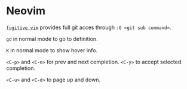 # Neovim

[`fugitive.vim`][fugitive] provides full git acces through `:G <git sub command>`.

`gd` in normal mode to go to definition.

`K` in normal mode to show hover info.

`<C-p>` and `<C-n>` for prev and next completion. `<C-y>` to accept selected completion.

`<C-u>` and `<C-d>` to page up and down.

[fugitive]: https://github.com/tpope/vim-fugitive#readme

